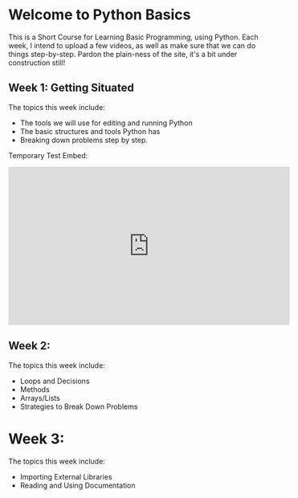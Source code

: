 # Welcome to Python Basics
This is a Short Course for Learning Basic Programming, using Python. Each week, I intend to upload a few videos, as well as make sure that we can do things step-by-step.
Pardon the plain-ness of the site, it's a bit under construction still!

## Week 1: Getting Situated
The topics this week include:
- The tools we will use for editing and running Python
- The basic structures and tools Python has
- Breaking down problems step by step.

Temporary Test Embed:
<iframe width="560" height="315" src="https://www.youtube.com/embed/xyrjjsgDZc4?si=bkwm0G6lpS7Kb8-G" title="YouTube video player" frameborder="0" allow="accelerometer; autoplay; clipboard-write; encrypted-media; gyroscope; picture-in-picture; web-share" referrerpolicy="strict-origin-when-cross-origin" allowfullscreen></iframe>

## Week 2:
The topics this week include:
- Loops and Decisions
- Methods
- Arrays/Lists
- Strategies to Break Down Problems

# Week 3:
The topics this week include:
- Importing External Libraries
- Reading and Using Documentation
